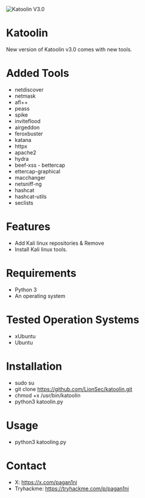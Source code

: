 ![Katoolin V3.0](https://github.com/user-attachments/assets/0173adf2-830b-4331-af71-47d033876b2f)

# Katoolin
New version of Katoolin v3.0 comes with new tools.

# Added Tools
- netdiscover
- netmask
- afl++
- peass
- spike
- inviteflood
- airgeddon
- feroxbuster
- katana
- httpx
- apache2
- hydra
- beef-xss
- bettercap
- ettercap-graphical
- macchanger
- netsniff-ng
- hashcat
- hashcat-utils
- seclists

# Features
- Add Kali linux repositories & Remove
- Install Kali linux tools.

# Requirements
- Python 3
- An operating system 

# Tested Operation Systems
- xUbuntu
- Ubuntu 

# Installation
- sudo su
- git clone https://github.com/LionSec/katoolin.git 
- chmod +x /usr/bin/katoolin
- python3 katoolin.py 

# Usage
- python3 katooling.py

# Contact

- X: https://x.com/pagan1ni
- Tryhackme: https://tryhackme.com/p/pagan1ni
